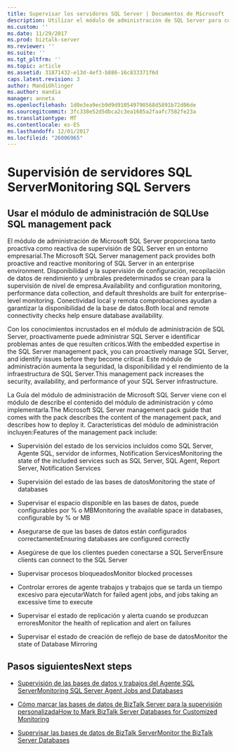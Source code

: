 ```yaml
---
title: Supervisar los servidores SQL Server | Documentos de Microsoft
description: Utilizar el módulo de administración de SQL Server para comprobar el rendimiento, espacio disponible, configuración de base de datos, los procesos bloqueados, conectividad, error SQL trabajos del agente, replicación y más información en el servidor BizTalk Server
ms.custom: ''
ms.date: 11/29/2017
ms.prod: biztalk-server
ms.reviewer: ''
ms.suite: ''
ms.tgt_pltfrm: ''
ms.topic: article
ms.assetid: 31871432-e13d-4ef3-b886-16c833371f6d
caps.latest.revision: 3
author: MandiOhlinger
ms.author: mandia
manager: anneta
ms.openlocfilehash: 1d0e3ea9ecb9d9d910549790568d5891b72d06de
ms.sourcegitcommit: 3fc338e52d5dbca2c3ea1685a2faafc7582fe23a
ms.translationtype: MT
ms.contentlocale: es-ES
ms.lasthandoff: 12/01/2017
ms.locfileid: "26006965"
---
```

# <a name="monitoring-sql-servers"></a><span data-ttu-id="7926b-103">Supervisión de servidores SQL Server</span><span class="sxs-lookup"><span data-stu-id="7926b-103">Monitoring SQL Servers</span></span>

## <a name="use-sql-management-pack"></a><span data-ttu-id="7926b-104">Usar el módulo de administración de SQL</span><span class="sxs-lookup"><span data-stu-id="7926b-104">Use SQL management pack</span></span>
<span data-ttu-id="7926b-105">El módulo de administración de Microsoft SQL Server proporciona tanto proactiva como reactiva de supervisión de SQL Server en un entorno empresarial.</span><span class="sxs-lookup"><span data-stu-id="7926b-105">The Microsoft SQL Server management pack provides both proactive and reactive monitoring of SQL Server in an enterprise environment.</span></span> <span data-ttu-id="7926b-106">Disponibilidad y la supervisión de configuración, recopilación de datos de rendimiento y umbrales predeterminados se crean para la supervisión de nivel de empresa.</span><span class="sxs-lookup"><span data-stu-id="7926b-106">Availability and configuration monitoring, performance data collection, and default thresholds are built for enterprise-level monitoring.</span></span> <span data-ttu-id="7926b-107">Conectividad local y remota comprobaciones ayudan a garantizar la disponibilidad de la base de datos.</span><span class="sxs-lookup"><span data-stu-id="7926b-107">Both local and remote connectivity checks help ensure database availability.</span></span>  
  
 <span data-ttu-id="7926b-108">Con los conocimientos incrustados en el módulo de administración de SQL Server, proactivamente puede administrar SQL Server e identificar problemas antes de que resulten críticos.</span><span class="sxs-lookup"><span data-stu-id="7926b-108">With the embedded expertise in the SQL Server management pack, you can proactively manage SQL Server, and identify issues before they become critical.</span></span> <span data-ttu-id="7926b-109">Este módulo de administración aumenta la seguridad, la disponibilidad y el rendimiento de la infraestructura de SQL Server.</span><span class="sxs-lookup"><span data-stu-id="7926b-109">This management pack increases the security, availability, and performance of your SQL Server infrastructure.</span></span>  
  
 <span data-ttu-id="7926b-110">La Guía del módulo de administración de Microsoft SQL Server viene con el módulo de describe el contenido del módulo de administración y cómo implementarla.</span><span class="sxs-lookup"><span data-stu-id="7926b-110">The Microsoft SQL Server management pack guide that comes with the pack describes the content of the management pack, and describes how to deploy it.</span></span> <span data-ttu-id="7926b-111">Características del módulo de administración incluyen:</span><span class="sxs-lookup"><span data-stu-id="7926b-111">Features of the management pack include:</span></span>  
  
-   <span data-ttu-id="7926b-112">Supervisión del estado de los servicios incluidos como SQL Server, Agente SQL, servidor de informes, Notification Services</span><span class="sxs-lookup"><span data-stu-id="7926b-112">Monitoring the state of the included services such as SQL Server, SQL Agent, Report Server, Notification Services</span></span>  
  
-   <span data-ttu-id="7926b-113">Supervisión del estado de las bases de datos</span><span class="sxs-lookup"><span data-stu-id="7926b-113">Monitoring the state of databases</span></span>  
  
-   <span data-ttu-id="7926b-114">Supervisar el espacio disponible en las bases de datos, puede configurables por % o MB</span><span class="sxs-lookup"><span data-stu-id="7926b-114">Monitoring the available space in databases, configurable by % or MB</span></span>  
  
-   <span data-ttu-id="7926b-115">Asegurarse de que las bases de datos están configurados correctamente</span><span class="sxs-lookup"><span data-stu-id="7926b-115">Ensuring databases are configured correctly</span></span>  
  
-   <span data-ttu-id="7926b-116">Asegúrese de que los clientes pueden conectarse a SQL Server</span><span class="sxs-lookup"><span data-stu-id="7926b-116">Ensure clients can connect to the SQL Server</span></span>  
  
-   <span data-ttu-id="7926b-117">Supervisar procesos bloqueados</span><span class="sxs-lookup"><span data-stu-id="7926b-117">Monitor blocked processes</span></span>  
  
-   <span data-ttu-id="7926b-118">Controlar errores de agente trabajos y trabajos que se tarda un tiempo excesivo para ejecutar</span><span class="sxs-lookup"><span data-stu-id="7926b-118">Watch for failed agent jobs, and jobs taking an excessive time to execute</span></span>  
  
-   <span data-ttu-id="7926b-119">Supervisar el estado de replicación y alerta cuando se produzcan errores</span><span class="sxs-lookup"><span data-stu-id="7926b-119">Monitor the health of replication and alert on failures</span></span>  
  
-   <span data-ttu-id="7926b-120">Supervisar el estado de creación de reflejo de base de datos</span><span class="sxs-lookup"><span data-stu-id="7926b-120">Monitor the state of Database Mirroring</span></span>  
  
## <a name="next-steps"></a><span data-ttu-id="7926b-121">Pasos siguientes</span><span class="sxs-lookup"><span data-stu-id="7926b-121">Next steps</span></span>
  
-   [<span data-ttu-id="7926b-122">Supervisión de las bases de datos y trabajos del Agente SQL Server</span><span class="sxs-lookup"><span data-stu-id="7926b-122">Monitoring SQL Server Agent Jobs and Databases</span></span>](../technical-guides/monitoring-sql-server-agent-jobs-and-databases.md)  
  
-   [<span data-ttu-id="7926b-123">Cómo marcar las bases de datos de BizTalk Server para la supervisión personalizada</span><span class="sxs-lookup"><span data-stu-id="7926b-123">How to Mark BizTalk Server Databases for Customized Monitoring</span></span>](../technical-guides/how-to-mark-biztalk-server-databases-for-customized-monitoring.md)  
  
-   [<span data-ttu-id="7926b-124">Supervisar las bases de datos de BizTalk Server</span><span class="sxs-lookup"><span data-stu-id="7926b-124">Monitor the BizTalk Server Databases</span></span>](../technical-guides/monitor-the-biztalk-server-databases.md)